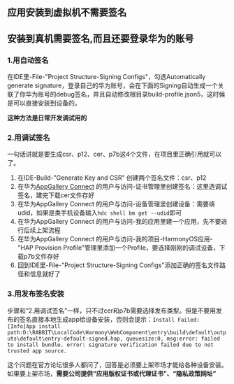 ## 应用安装到虚拟机不需要签名

## 安装到真机需要签名,而且还要登录华为的账号

### 1.用自动签名

在IDE里-File-"Project Structure-Signing Configs"，勾选Automatically generate signature，登录自己的华为账号，会在下面的Signing自动生成一个关联了你华为账号的debug签名，并且自动修改根目录build-profile.json5，这时候是可以直接安装到设备的。

**这种方法是日常开发调试用的**

### 2.用调试签名

一句话讲就是要生成csr、p12、cer、p7b这4个文件，在项目里正确引用就可以了。

1. 在IDE-Build-"Generate Key and CSR" 创建两个签名文件：csr、p12
2. 在华为[AppGallery Connect](https://developer.huawei.com/consumer/cn/service/josp/agc/index.html#/) 的用户与访问-证书管理里创建签名：这里选调试签名，建完下载cer文件存好
3. 在华为AppGallery Connect 的用户与访问-设备管理里创建设备：需要填udid，如果是类手机设备输入`hdc shell bm get --udid`即可
4. 在华为AppGallery Connect 的用户与访问-我的应用里建一个应用，先不要进行后续上架流程
5. 在华为AppGallery Connect 的用户与访问-我的项目-HarmonyOS应用-"HAP Provision Profile"管理里添加一个Profile，要选择刚刚的调试设备，下载p7b文件存好
6. 回到IDE里-File-"Project Structure-Signing Configs"添加正确的签名文件路径和信息就好了

### 3.用发布签名安装

步骤和“2.用调试签名”一样，只不过cer和p7b需要选择发布类型。但是不要用发布的签名直接本地生成app给设备安装，否则会提示：`Install Failed: [Info]App install path:D:\RABBIT\LocalCode\Harmony\WebComponent\entry\build\default\outputs\default\entry-default-signed.hap, queuesize:0, msg:error: failed to install bundle. error: signature verification failed due to not trusted app source.`

这个问题在官方论坛很多人都问了，回答是必须要上架市场才能给各种设备安装。如果要上架市场，**需要公司提供“应用版权证书或代理证书”、“隐私政策网址”**